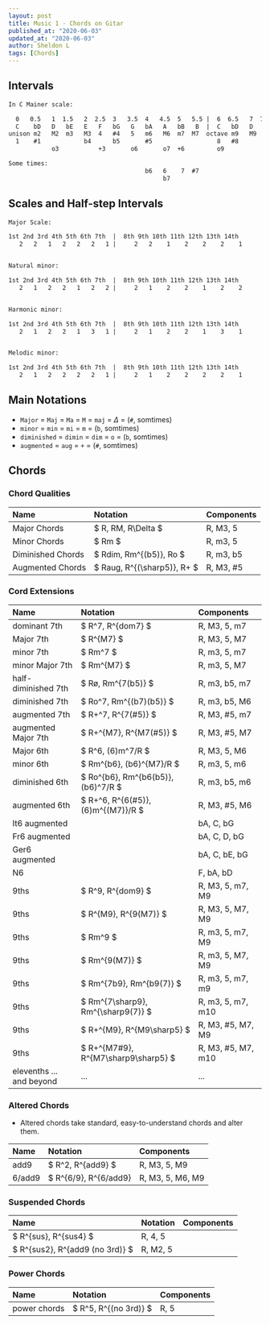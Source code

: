 ```yaml
---
layout: post
title: Music 1 - Chords on Gitar
published_at: "2020-06-03"
updated_at: "2020-06-03"
author: Sheldon L
tags: [Chords]
---
```


## Intervals

```txt
In C Mainer scale:

  0   0.5   1  1.5   2  2.5  3   3.5  4   4.5  5   5.5 |  6  6.5   7  7.5   8  8.5  9   9.5  10  10.5 11  11.5
  C    bD   D   bE   E   F   bG   G   bA   A   bB   B  |  C   bD   D   bE   E   F   bG   G   bA   A   bB   B
unison m2   M2  m3   M3  4   #4   5   m6   M6  m7  M7  octave m9   M9  m10  M10 11  #11  12  m13  M13 m14  M14
  1    #1            b4      b5       #5                  8   #8            b11     b12      #12
            o3           +3       o6       o7  +6         o9           +9                o13      o14 +13

Some times:
                                      b6   6    7  #7                  #9
                                           b7
```

## Scales and Half-step Intervals

```txt
Major Scale:

1st 2nd 3rd 4th 5th 6th 7th  |  8th 9th 10th 11th 12th 13th 14th
   2   2   1   2   2   2   1 |     2   2    1    2    2    2    1


Natural minor:

1st 2nd 3rd 4th 5th 6th 7th  |  8th 9th 10th 11th 12th 13th 14th
   2   1   2   2   1   2   2 |     2   1    2    2    1    2    2


Harmonic minor:

1st 2nd 3rd 4th 5th 6th 7th  |  8th 9th 10th 11th 12th 13th 14th
   2   1   2   2   1   3   1 |     2   1    2    2    1    3    1


Melodic minor:

1st 2nd 3rd 4th 5th 6th 7th  |  8th 9th 10th 11th 12th 13th 14th
   2   1   2   2   2   2   1 |     2   1    2    2    2    2    1
```

## Main Notations

- `Major` = `Maj` = `Ma` = `M` = `maj` = $\Delta$ = (`#`, somtimes)
- `minor` = `min` = `mi` = `m` = (`b`, somtimes)
- `diminished` = `dimin` = `dim` = `o` = (`b`, somtimes)
- `augmented` = `aug` = `+` = (`#`, somtimes)

## Chords

### Chord Qualities

Name | Notation | Components
:-|:-|:-
Major Chords | $ R, RM, R\Delta $ | R, M3, 5
Minor Chords | $ Rm $ | R, m3, 5
Diminished Chords | $ Rdim, Rm^{(b5)}, Ro $ | R, m3, b5
Augmented Chords | $ Raug, R^{(\sharp5)}, R+ $ | R, M3, #5

### Cord Extensions

Name | Notation | Components
:-|:-|:-
dominant 7th        | $ R^7, R^{dom7} $                  | R, M3, 5, m7
Major 7th           | $ R^{M7} $                         | R, M3, 5, M7
minor 7th           | $ Rm^7 $                           | R, m3, 5, m7
minor Major 7th     | $ Rm^{M7} $                        | R, m3, 5, M7
half-diminished 7th | $ Rø, Rm^{7(b5)} $                 | R, m3, b5, m7
diminished 7th      | $ Ro^7, Rm^{(b7)(b5)} $            | R, m3, b5, M6
augmented 7th       | $ R+^7, R^{7(#5)} $                | R, M3, #5, m7
augmented Major 7th | $ R+^{M7}, R^{M7(#5)} $            | R, M3, #5, M7
Major 6th           | $ R^6, (6)m^7/R $                  | R, M3, 5, M6
minor 6th           | $ Rm^{b6}, (b6)^{M7}/R $           | R, m3, 5, m6
diminished 6th      | $ Ro^{b6}, Rm^{b6(b5)}, (b6)^7/R $ | R, m3, b5, m6
augmented 6th       | $ R+^6, R^{6(#5)}, (6)m^{(M7)}/R $ | R, M3, #5, M6
It6 augmented       |                                    | bA, C, bG
Fr6 augmented       |                                    | bA, C, D, bG
Ger6 augmented      |                                    | bA, C, bE, bG
N6                  |                                    | F, bA, bD
9ths                | $ R^9, R^{dom9} $                   | R, M3, 5, m7, M9
9ths                | $ R^{M9}, R^{9(M7)} $               | R, M3, 5, M7, M9
9ths                | $ Rm^9 $                            | R, m3, 5, m7, M9
9ths                | $ Rm^{9(M7)} $                      | R, m3, 5, M7, M9
9ths                | $ Rm^{7b9}, Rm^{b9(7)} $            | R, m3, 5, m7, m9
9ths                | $ Rm^{7\sharp9}, Rm^{\sharp9(7)} $  | R, m3, 5, m7, m10
9ths                | $ R+^{M9}, R^{M9\sharp5} $          | R, M3, #5, M7, M9
9ths                | $ R+^{M7#9}, R^{M7\sharp9\sharp5} $ | R, M3, #5, M7, m10
elevenths ... and beyond | ... | ...

### Altered Chords

- Altered chords take standard, easy-to-understand chords and alter them.

Name | Notation | Components
:-|:-|:-
add9 | $ R^2, R^{add9} $ | R, M3, 5, M9
6/add9  | $ R^{6/9}, R^{6/add9} | R, M3, 5, M6, M9

### Suspended Chords

Name | Notation | Components
:-|:-|:-
| $ R^{sus}, R^{sus4} $ | R, 4, 5
| $ R^{sus2}, R^{add9 (no 3rd)} $ | R, M2, 5

### Power Chords

Name | Notation | Components
:-|:-|:-
power chords        | $ R^5, R^{(no 3rd)} $              | R, 5
